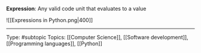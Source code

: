 **Expression**: Any valid code unit that evaluates to a value

![[Expressions in Python.png|400]]

___
Type: #subtopic 
Topics: [[Computer Science]], [[Software development]], [[Programming languages]], [[Python]]
